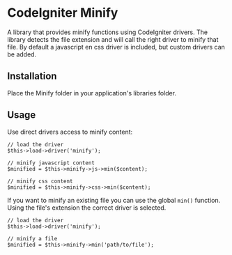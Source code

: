 CodeIgniter Minify
==================

A library that provides minify functions using CodeIgniter drivers. The library detects the file extension and will call the right driver to minify that file. By default a javascript en css driver is included, but custom drivers can be added.

Installation
------------

Place the Minify folder in your application's libraries folder.

Usage
-----

Use direct drivers access to minify content:

	// load the driver
	$this->load->driver('minify');
	
	// minify javascript content
	$minified = $this->minify->js->min($content);
	
	// minify css content
	$minified = $this->minify->css->min($content);
	
If you want to minify an existing file you can use the global `min()` function. Using the file's extension the correct driver is selected.

	// load the driver
	$this->load->driver('minify');
	
	// minify a file
	$minified = $this->minify->min('path/to/file');